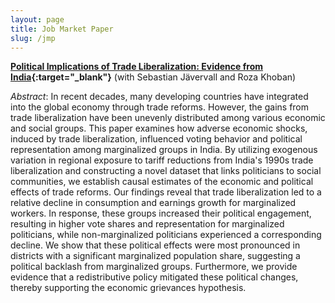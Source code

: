 ```yaml
---
layout: page
title: Job Market Paper
slug: /jmp
---
```


**[Political Implications of Trade Liberalization: Evidence from India](https://ryumatsuura.github.io/files/jkm_2024_india.pdf){:target="_blank"}** (with Sebastian J&auml;vervall and Roza Khoban)

*Abstract*: In recent decades, many developing countries have integrated into the global economy through trade reforms. However, the gains from trade liberalization have been unevenly distributed among various economic and social groups. This paper examines how adverse economic shocks, induced by trade liberalization, influenced voting behavior and political representation among marginalized groups in India. By utilizing exogenous variation in regional exposure to tariff reductions from India's 1990s trade liberalization and constructing a novel dataset that links politicians to social communities, we establish causal estimates of the economic and political effects of trade reforms. Our findings reveal that trade liberalization led to a relative decline in consumption and earnings growth for marginalized workers. In response, these groups increased their political engagement, resulting in higher vote shares and representation for marginalized politicians, while non-marginalized politicians experienced a corresponding decline. We show that these political effects were most pronounced in districts with a significant marginalized population share, suggesting a political backlash from marginalized groups. Furthermore, we provide evidence that a redistributive policy mitigated these political changes, thereby supporting the economic grievances hypothesis.